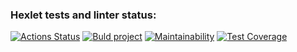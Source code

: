 ### Hexlet tests and linter status:
[![Actions Status](https://github.com/bujhm9987/java-project-71/workflows/hexlet-check/badge.svg)](https://github.com/bujhm9987/java-project-71/actions)
[![Buld project](https://github.com/bujhm9987/java-project-71/actions/workflows/build-project.yml/badge.svg)](https://github.com/bujhm9987/java-project-71/actions/workflows/build-project.yml)
[![Maintainability](https://api.codeclimate.com/v1/badges/f7fa7500da7795985b3a/maintainability)](https://codeclimate.com/github/bujhm9987/java-project-71/maintainability)
[![Test Coverage](https://api.codeclimate.com/v1/badges/f7fa7500da7795985b3a/test_coverage)](https://codeclimate.com/github/bujhm9987/java-project-71/test_coverage)